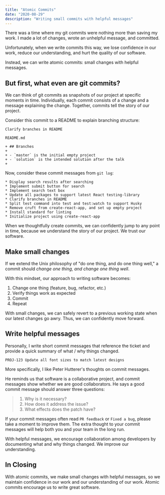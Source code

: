 ```yaml
---
title: "Atomic Commits"
date: "2020-08-29"
description: "Writing small commits with helpful messages"
---
```


There was a time where my git commits were nothing more than saving my work. I made a lot of changes, wrote an unhelpful message, and committed.

Unfortunately, when we write commits this way, we lose confidence in our work, reduce our understanding, and hurt the quality of our software.

Instead, we can write atomic commits: small changes with helpful messages.


## But first, what even are git commits?

We can think of git commits as snapshots of our project at specific moments in time. Individually, each commit consists of a change and a message explaining the change. Together, commits tell the story of our project.

Consider this commit to a README to explain branching structure:

```
Clarify branches in README
```

```
README.md

+ ## Branches
+ 
+ - `master` is the initial empty project
+ - `solution` is the intended solution after the talk
+ 
```

Now, consider these commit messages from `git log`:

```
* Display search results after searching
* Implement submit button for search
* Implement search text box
* Update all packages to support latest React testing-library
* Clarify branches in README
* Split test command into test and test:watch to support Husky
* Remove cruft from create-react-app, and set up empty project
* Install standard for linting
* Initialize project using create-react-app
```

When we thoughtfully create commits, we can confidently jump to any point in time, because we understand the story of our project. We trust our software.


## Make small changes

If we extend the Unix philosophy of "do one thing, and do one thing well," a commit should *change one thing, and change one thing well*.

With this mindset, our approach to writing software becomes:
1. Change one thing (feature, bug, refactor, etc.)
2. Verify things work as expected
3. Commit
4. Repeat

With small changes, we can safely revert to a previous working state when our latest changes go awry. Thus, we can confidently move forward.


## Write helpful messages

Personally, I write short commit messages that reference the ticket and provide a quick summary of what / why things changed.

```
PROJ-123 Update all font sizes to match latest designs
```

More specifically, I like Peter Hutterer's thoughts on commit messages.

He reminds us that software is a collaborative project, and commit messages show whether we are good collaborators. He says a good commit message should answer three questions:

> 1. Why is it necessary?
> 2. How does it address the issue?
> 3. What effects does the patch have?

If your commit messages often read `PR feedback` or `Fixed a bug`, please take a moment to improve them. The extra thought to your commit messages will help both you and your team in the long run.

With helpful messages, we encourage collaboration among developers by documenting what and why things changed. We improve our understanding.


## In Closing

With atomic commits, we make small changes with helpful messages, so we maintain confidence in our work and our understanding of our work. Atomic commits encourage us to write great software.
